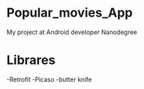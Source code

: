 # Popular_movies_App
My project at Android developer Nanodegree 

# Librares  

-Retrofit 
-Picaso 
-butter knife

